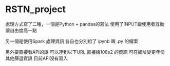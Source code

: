 # RSTN_project

處理方式寫了二種，一個是Python + pandas的寫法
使用了INPUT跟使用者互動   讓自由度高一點


另一個是使用Spark 處理資訊
各自也分別給了 ipynb 跟 .py 的檔案

另外要直接看API的話  可以連到以下URL
直接給108s2 的資訊
可在網址變更年份    其他篩選資訊  目前API沒有寫入

